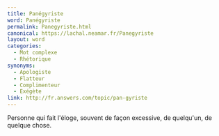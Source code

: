 ```yaml
---
title: Panégyriste
word: Panégyriste
permalink: Panegyriste.html
canonical: https://lachal.neamar.fr/Panegyriste
layout: word
categories:
  - Mot complexe
  - Rhétorique
synonyms:
  - Apologiste
  - Flatteur
  - Complimenteur
  - Exégète
link: http://fr.answers.com/topic/pan-gyriste
---
```


Personne qui fait l'éloge, souvent de façon excessive, de quelqu'un, de quelque chose.

